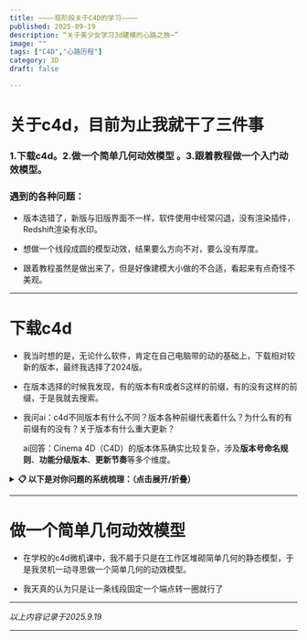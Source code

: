 ```yaml
---
title: ————现阶段关于C4D的学习————
published: 2025-09-19
description: “关于美少女学习3d建模的心路之旅~”
image: ""
tags: ["C4D","心路历程"]
category: 3D
draft: false 

---
```

# 关于c4d，目前为止我就干了三件事

### 1.下载c4d。2.做一个简单几何动效模型 。3.跟着教程做一个入门动效模型。

### 遇到的各种问题：

- 版本选错了，新版与旧版界面不一样，软件使用中经常闪退，没有渲染插件，Redshift渲染有水印。

- 想做一个线段成圆的模型动效，结果要么方向不对，要么没有厚度。

- 跟着教程虽然是做出来了，但是好像建模大小做的不合适，看起来有点奇怪不美观。

---

# 下载c4d

- 我当时想的是，无论什么软件，肯定在自己电脑带的动的基础上，下载相对较新的版本，最终我选择了2024版。

- 在版本选择的时候我发现，有的版本有R或者S这样的前缀，有的没有这样的前缀，于是我就去搜索。

- 我问ai：c4d不同版本有什么不同？版本各种前缀代表着什么？为什么有的有前缀有的没有？关于版本有什么重大更新？

  ai回答：Cinema 4D（C4D）的版本体系确实比较复杂，涉及**版本号命名规则**、**功能分级版本**、**更新节奏**等多个维度。

<details>
<summary><strong>📋 以下是对你问题的系统梳理：（点击展开/折叠）</strong></summary>

---

### ✅ 一、C4D不同版本的区别

#### 1. **功能分级版本（产品线）**
C4D曾长期分为多个功能层级版本，不同后缀代表不同功能集合：

| 版本名称 | 功能特点 |
|----------|----------|
| **Prime** | 基础版，含建模、动画、渲染等核心功能 |
| **Broadcast** | 面向广播设计，增加运动图形、文字动画等工具 |
| **Visualize** | 面向建筑/产品可视化，支持CAD导入、高级渲染 |
| **Studio** | 完整版，含所有模块（如动力学、毛发、粒子、Python等） |
| **BodyPaint 3D** | 专业纹理绘制工具，可独立或作为插件使用 |
| **Lite** | 精简版，常随Adobe After Effects附带，功能受限 |

> ⚠️ 注意：从 **R21** 开始，Maxon 取消了分级版本，**统一为“Cinema 4D”单一版本**，即所有功能整合，用户通过订阅获取完整功能。

---

### 二、版本前缀含义（R、S、2024等）

#### 1. **R 系列（如 R23、R26）**
- **R = Release**，代表正式大版本更新
- 每年发布一次，功能更新较大
- 例如：R23 引入场景节点系统、角色动画增强

#### 2. **S 系列（如 S22、S26）**
- **S = Service Release 或 Special**
- 通常是**过渡版本**或**轻量版本**，功能略少于R版
- 有时是为特定平台（如华为MateBook）优化的版本

#### 3. **年份版本（如 Cinema 4D 2023、2024）**
- 从 **2023** 开始，Maxon 改为**年份命名法**，类似 Adobe
- 每年更新一次，功能持续迭代
- 例如：2024 版默认集成 Redshift 渲染器，性能提升显著

---

### 三、为什么有的版本有前缀，有的没有？

- **R/S 是旧命名体系**，用于区分更新节奏和版本性质
- **2023 起统一为年份命名**，不再使用 R/S，简化用户认知
- 前缀的存在与**发布时间、功能范围、平台适配**有关

---

### 四、重大版本更新亮点（精选）

| 版本 | 重大更新 |
|------|----------|
| **R20** | 引入节点材质系统、支持CAD导入、体积建模 |
| **R23** | 新增场景节点、角色动画工具增强、UV工具重构 |
| **S26** | 强化模拟系统（布料、软体、刚体）、Redshift 更深集成 |
| **2023** | 全新模拟框架、Pyro 火焰烟雾系统、性能优化 |
| **2024** | 默认渲染器改为 Redshift，模拟系统支持刚体，GPU 加速 |

---

### 总结

- **旧版本（R21 之前）**：功能分级（Prime < Broadcast < Visualize < Studio）
- **新版本（R21 之后）**：统一功能，按年份发布（如 2023、2024）
- **前缀含义**：R=正式版，S=轻量/过渡版，年份版=新命名体系
- **选择建议**：新手直接用 **Cinema 4D 2024**，功能最全，性能最优
</details>

---

# 做一个简单几何动效模型

- 在学校的c4d微机课中，我不屑于只是在工作区堆砌简单几何的静态模型，于是我灵机一动寻思做一个简单几何的动效模型。

- 我天真的认为只是让一条线段固定一个端点转一圈就行了


---

*以上内容记录于2025.9.19*

---